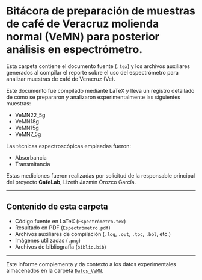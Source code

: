 # Bitácora de preparación de muestras de café de Veracruz molienda normal (VeMN) para posterior análisis en espectrómetro.

Esta carpeta contiene el documento fuente (`.tex`) y los archivos auxiliares generados al compilar el reporte sobre el uso del espectrómetro para analizar muestras de café de Veracruz (Ve).

Este documento fue compilado mediante LaTeX y lleva un registro detallado de cómo se prepararon y analizaron experimentalmente las siguientes muestras:

- VeMN22_5g
- VeMN18g
- VeMN15g
- VeMN7_5g

Las técnicas espectroscópicas empleadas fueron:

- Absorbancia
- Transmitancia

Estas mediciones fueron realizadas por solicitud de la responsable principal del proyecto **CafeLab**, Lizeth Jazmín Orozco García.

---

## Contenido de esta carpeta

- Código fuente en LaTeX (`Espectrómetro.tex`)
- Resultado en PDF (`Espectrómetro.pdf`)
- Archivos auxiliares de compilación (`.log`, `.out`, `.toc`, `.bbl`, etc.)
- Imágenes utilizadas (`.png`)
- Archivos de bibliografía (`biblio.bib`)

---

Este informe complementa y da contexto a los datos experimentales almacenados en la carpeta [`Datos_VeMN`](../Datos_VeMN).
